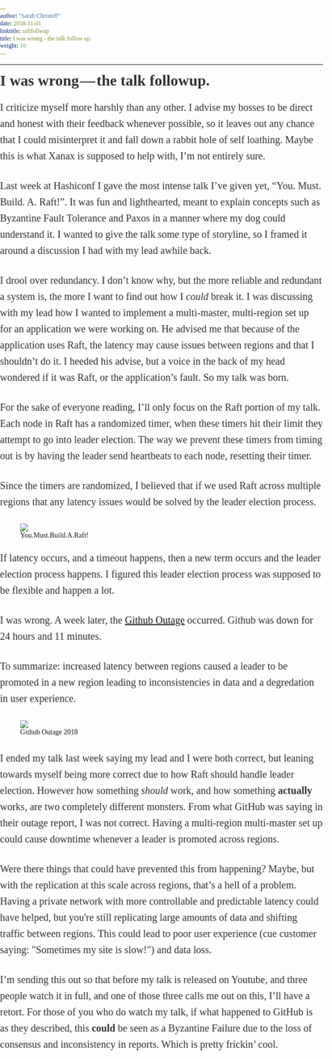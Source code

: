 ```yaml
---
author: "Sarah Christoff"
date: 2018-11-01
linktitle: raftfollwup
title: I was wrong - the talk follow up. 
weight: 10
---
```


<html><head><meta http-equiv="Content-Type" content="text/html; charset=utf-8"><title>I was wrong — the talk followup.</title><style>
      * {
        font-family: Georgia, Cambria, "Times New Roman", Times, serif;
      }
      html, body {
        margin: 0;
        padding: 0;
      }
      h1 {
        font-size: 50px;
        margin-bottom: 17px;
        color: #333;
      }
      h2 {
        font-size: 24px;
        line-height: 1.6;
        margin: 30px 0 0 0;
        margin-bottom: 18px;
        margin-top: 33px;
        color: #333;
      }
      h3 {
        font-size: 30px;
        margin: 10px 0 20px 0;
        color: #333;
      }
      header {
        width: 640px;
        margin: auto;
      }
      section {
        width: 640px;
        margin: auto;
      }
      section p {
        margin-bottom: 27px;
        font-size: 20px;
        line-height: 1.6;
        color: #333;
      }
      section img {
        max-width: 640px;
      }
      footer {
        padding: 0 20px;
        margin: 50px 0;
        text-align: center;
        font-size: 12px;
      }
      .aspectRatioPlaceholder {
        max-width: auto !important;
        max-height: auto !important;
      }
      .aspectRatioPlaceholder-fill {
        padding-bottom: 0 !important;
      }
      header,
      section[data-field=subtitle],
      section[data-field=description] {
        display: none;
      }
      </style></head><body><article class="h-entry">
<header>
<h1 class="p-name">I was wrong — the talk followup.</h1>
</header>
<section data-field="subtitle" class="p-summary">
I criticize myself more harshly than any other. I advise my bosses to be direct and honest with their feedback whenever possible, so it…
</section>
<section data-field="body" class="e-content">
<section name="2474" class="section section--body section--first section--last"><div class="section-divider"><hr class="section-divider"></div><div class="section-content"><div class="section-inner sectionLayout--insetColumn"><h3 name="f389" id="f389" class="graf graf--h3 graf--leading graf--title">I was wrong — the talk followup.</h3><p name="ec1f" id="ec1f" class="graf graf--p graf-after--h3">I criticize myself more harshly than any other. I advise my bosses to be direct and honest with their feedback whenever possible, so it leaves out any chance that I could misinterpret it and fall down a rabbit hole of self loathing. Maybe this is what Xanax is supposed to help with, I’m not entirely sure.</p><p name="c64e" id="c64e" class="graf graf--p graf-after--p">Last week at Hashiconf I gave the most intense talk I’ve given yet, “You. Must. Build. A. Raft!”. It was fun and lighthearted, meant to explain concepts such as Byzantine Fault Tolerance and Paxos in a manner where my dog could understand it. I wanted to give the talk some type of storyline, so I framed it around a discussion I had with my lead awhile back.</p><p name="05ff" id="05ff" class="graf graf--p graf-after--p">

I drool over redundancy. I don’t know why, but the more reliable and redundant a system is, the more I want to find out how I <i>could</i> break it. I was discussing with my lead how I wanted to implement a multi-master, multi-region set up for an application we were working on. He advised me that because of the application uses Raft, the latency may cause issues between regions and that I shouldn’t do it. I heeded his advise, but a voice in the back of my head wondered if it was Raft, or the application’s fault. So my talk was born.</p>

<p name="fc9b" id="fc9b" class="graf graf--p graf-after--p">
For the sake of everyone reading, I’ll only focus on the Raft portion of my talk. Each node in Raft has a randomized timer, when these timers hit their limit they attempt to go into leader election. The way we prevent these timers from timing out is by having the leader send heartbeats to each node, resetting their timer.</p>

<p name="e8c7" id="e8c7" class="graf graf--p graf-after--p">
Since the timers are randomized, I believed that if we used Raft across multiple regions that any latency issues would be solved by the leader election process.</p>

<figure name="53fe" id="53fe" class="graf graf--figure graf-after--p"><div class="aspectRatioPlaceholder is-locked" style="max-width: 700px; max-height: 395px;"><div class="aspectRatioPlaceholder-fill" style="padding-bottom: 56.49999999999999%;"></div><img class="graf-image" data-image-id="1*bkw_U6YMGi0ARG3UysDJnw.png" data-width="2110" data-height="1192" data-is-featured="true" src="https://cdn-images-1.medium.com/max/800/1*bkw_U6YMGi0ARG3UysDJnw.png"></div>
<figcaption class="imageCaption">You.Must.Build.A.Raft!</figcaption></figure><p name="2fc7" id="2fc7" class="graf graf--p graf-after--figure">
If latency occurs, and a timeout happens, then a new term occurs and the leader election process happens. I figured this leader election process was supposed to be flexible and happen a lot.</p>
<p name="7dfa" id="7dfa" class="graf graf--p graf-after--p">
I was wrong. A week later, the <a href="https://blog.github.com/2018-10-30-oct21-post-incident-analysis/" data-href="https://blog.github.com/2018-10-30-oct21-post-incident-analysis/" class="markup--anchor markup--p-anchor" rel="noopener" target="_blank">Github Outage</a> occurred. Github was down for 24 hours and 11 minutes.</p>

<p name="b026" id="b026" class="graf graf--p graf-after--p">
To summarize: increased latency  between regions caused a leader to be promoted in a new region leading to inconsistencies in data and a degredation in user experience.</p>
<figure name="01be" id="01be" class="graf graf--figure graf-after--p"><div class="aspectRatioPlaceholder is-locked" style="max-width: 700px; max-height: 556px;"><div class="aspectRatioPlaceholder-fill" style="padding-bottom: 79.4%;"></div><img class="graf-image" data-image-id="0*jCzu3fdtVhj3XsRT.png" data-width="1700" data-height="1350" src="https://cdn-images-1.medium.com/max/800/0*jCzu3fdtVhj3XsRT.png"></div><figcaption class="imageCaption">Github Outage 2018</figcaption></figure><p name="ca2d" id="ca2d" class="graf graf--p graf-after--figure">

I ended my talk last week saying my lead and I were both correct, but leaning towards myself being more correct due to how Raft should handle leader election. However how something <i> should </i> work, and how something <b>actually </b> works, are two completely different monsters. From what GitHub was saying in their outage report, I was not correct. Having a multi-region multi-master set up could cause downtime whenever a leader is promoted across regions.</p><p name="7a19" id="7a19" class="graf graf--p graf-after--p">

Were there things that could have prevented this from happening? Maybe, but with the replication at this scale across regions, that’s a hell of a problem. Having a private network with more controllable and predictable latency could have helped, but you're still replicating large amounts of data and shifting traffic between regions. This could lead to poor user experience (cue customer saying: "Sometimes my site is slow!") and data loss. </p>

<p name="14c2" id="14c2" class="graf graf--p graf-after--p graf--trailing">
I’m sending this out so that before my talk is released on Youtube, and three people watch it in full, and one of those three calls me out on this, I’ll have a retort. For those of you who do watch my talk, if what happened to GitHub is as they described, this <strong class="markup--strong markup--p-strong">could</strong> be seen as a Byzantine Failure due to the loss of consensus and inconsistency in reports. Which is pretty frickin’ cool.</p></div></div></section>
</section>